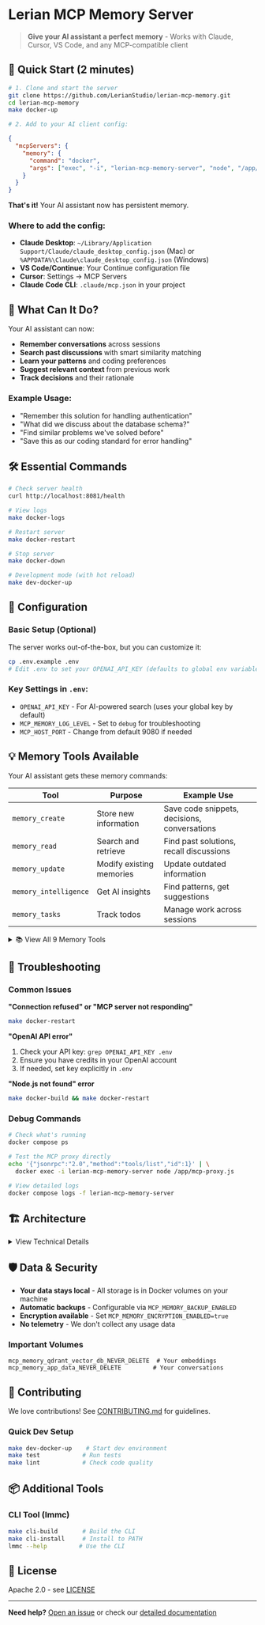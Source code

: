 # Lerian MCP Memory Server

> **Give your AI assistant a perfect memory** - Works with Claude, Cursor, VS Code, and any MCP-compatible client

## 🚀 Quick Start (2 minutes)

```bash
# 1. Clone and start the server
git clone https://github.com/LerianStudio/lerian-mcp-memory.git
cd lerian-mcp-memory
make docker-up

# 2. Add to your AI client config:
```

```json
{
  "mcpServers": {
    "memory": {
      "command": "docker",
      "args": ["exec", "-i", "lerian-mcp-memory-server", "node", "/app/mcp-proxy.js"]
    }
  }
}
```

**That's it!** Your AI assistant now has persistent memory.

### Where to add the config:
- **Claude Desktop**: `~/Library/Application Support/Claude/claude_desktop_config.json` (Mac) or `%APPDATA%\Claude\claude_desktop_config.json` (Windows)
- **VS Code/Continue**: Your Continue configuration file
- **Cursor**: Settings → MCP Servers
- **Claude Code CLI**: `.claude/mcp.json` in your project

## 🎯 What Can It Do?

Your AI assistant can now:
- **Remember conversations** across sessions
- **Search past discussions** with smart similarity matching
- **Learn your patterns** and coding preferences
- **Suggest relevant context** from previous work
- **Track decisions** and their rationale

### Example Usage:
- "Remember this solution for handling authentication"
- "What did we discuss about the database schema?"
- "Find similar problems we've solved before"
- "Save this as our coding standard for error handling"

## 🛠️ Essential Commands

```bash
# Check server health
curl http://localhost:8081/health

# View logs
make docker-logs

# Restart server
make docker-restart

# Stop server
make docker-down

# Development mode (with hot reload)
make dev-docker-up
```

## 🔧 Configuration

### Basic Setup (Optional)
The server works out-of-the-box, but you can customize it:

```bash
cp .env.example .env
# Edit .env to set your OPENAI_API_KEY (defaults to global env variable)
```

### Key Settings in `.env`:
- `OPENAI_API_KEY` - For AI-powered search (uses your global key by default)
- `MCP_MEMORY_LOG_LEVEL` - Set to `debug` for troubleshooting
- `MCP_HOST_PORT` - Change from default 9080 if needed

## 💡 Memory Tools Available

Your AI assistant gets these memory commands:

| Tool | Purpose | Example Use |
|------|---------|-------------|
| `memory_create` | Store new information | Save code snippets, decisions, conversations |
| `memory_read` | Search and retrieve | Find past solutions, recall discussions |
| `memory_update` | Modify existing memories | Update outdated information |
| `memory_intelligence` | Get AI insights | Find patterns, get suggestions |
| `memory_tasks` | Track todos | Manage work across sessions |

<details>
<summary>📚 View All 9 Memory Tools</summary>

- `memory_create` - Store conversations and decisions
- `memory_read` - Search and retrieve context  
- `memory_update` - Update existing memories
- `memory_delete` - Remove outdated information
- `memory_analyze` - Analyze patterns across projects
- `memory_intelligence` - Get AI-powered insights
- `memory_transfer` - Export/import contexts
- `memory_tasks` - Track workflows and todos
- `memory_system` - Check system health and status
</details>

## 🚨 Troubleshooting

### Common Issues

**"Connection refused" or "MCP server not responding"**
```bash
make docker-restart
```

**"OpenAI API error"**
1. Check your API key: `grep OPENAI_API_KEY .env`
2. Ensure you have credits in your OpenAI account
3. If needed, set key explicitly in `.env`

**"Node.js not found" error**
```bash
make docker-build && make docker-restart
```

### Debug Commands
```bash
# Check what's running
docker compose ps

# Test the MCP proxy directly
echo '{"jsonrpc":"2.0","method":"tools/list","id":1}' | \
  docker exec -i lerian-mcp-memory-server node /app/mcp-proxy.js

# View detailed logs
docker compose logs -f lerian-mcp-memory-server
```

## 🏗️ Architecture

<details>
<summary>View Technical Details</summary>

### Stack
- **Language**: Go 1.23+ 
- **Vector DB**: Qdrant (similarity search)
- **Metadata**: SQLite (relationships)
- **Embeddings**: OpenAI text-embedding-ada-002

### Available Endpoints
- `http://localhost:9080/mcp` - MCP JSON-RPC endpoint
- `ws://localhost:9080/ws` - WebSocket connection
- `http://localhost:9080/sse` - Server-sent events
- `http://localhost:8081/health` - Health check

### Docker Profiles
```bash
make docker-up       # Production (pre-built image)
make dev-docker-up   # Development (hot reload)
make monitoring-up   # Prometheus + Grafana
```
</details>

## 🛡️ Data & Security

- **Your data stays local** - All storage is in Docker volumes on your machine
- **Automatic backups** - Configurable via `MCP_MEMORY_BACKUP_ENABLED`
- **Encryption available** - Set `MCP_MEMORY_ENCRYPTION_ENABLED=true`
- **No telemetry** - We don't collect any usage data

### Important Volumes
```
mcp_memory_qdrant_vector_db_NEVER_DELETE  # Your embeddings
mcp_memory_app_data_NEVER_DELETE         # Your conversations
```

## 🤝 Contributing

We love contributions! See [CONTRIBUTING.md](CONTRIBUTING.md) for guidelines.

### Quick Dev Setup
```bash
make dev-docker-up    # Start dev environment
make test            # Run tests
make lint            # Check code quality
```

## 📦 Additional Tools

### CLI Tool (lmmc)
```bash
make cli-build       # Build the CLI
make cli-install     # Install to PATH
lmmc --help         # Use the CLI
```

## 📄 License

Apache 2.0 - see [LICENSE](LICENSE)

---

**Need help?** [Open an issue](https://github.com/LerianStudio/lerian-mcp-memory/issues) or check our [detailed documentation](docs/)